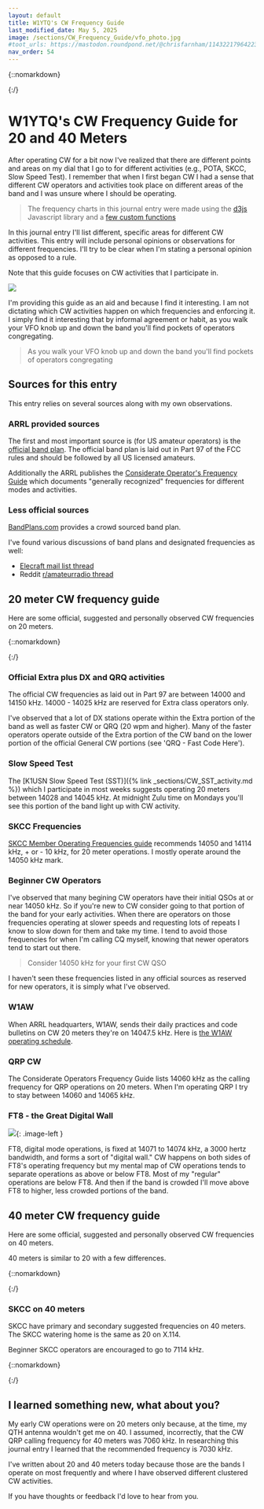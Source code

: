 ```yaml
---
layout: default
title: W1YTQ's CW Frequency Guide
last_modified_date: May 5, 2025
image: /sections/CW_Frequency_Guide/vfo_photo.jpg
#toot_urls: https://mastodon.roundpond.net/@chrisfarnham/114322179642234707
nav_order: 54
---
```


{::nomarkdown}
<script type="module" src="https://d3js.org/d3.v7.min.js"></script>
{:/}

# W1YTQ's CW Frequency Guide for 20 and 40 Meters

After operating CW for a bit now I've realized that there are different points and areas on my dial
that I go to for different activities (e.g., POTA, SKCC, Slow Speed Test). I remember that when
I first began CW I had a sense that different CW operators and activities took place on different
areas of the band and I was unsure where I should be operating.

> The frequency charts in this journal entry were made using the [d3js](https://d3js.org/) Javascript library and
> a [few custom functions](https://gist.github.com/chrisfarnham/5f396b506efaf64118516b286929a41d)

In this journal entry I'll list different, specific areas for different CW activities. This entry
will include personal opinions or observations for different frequencies. I'll try to be clear when I'm
stating a personal opinion as opposed to a rule.

Note that this guide focuses on CW activities that I participate in.


![](vfo_photo.jpg)

I'm providing this guide as an aid and because I find it interesting. I am not dictating
which CW activities happen on which frequencies and enforcing it. I simply find it interesting
that by informal agreement or habit, as you walk your VFO knob up and down the band you'll find
pockets of operators congregating.

>  As you walk your VFO knob up and down the band you'll find pockets of operators congregating

## Sources for this entry

This entry relies on several sources along with my own observations.

### ARRL provided sources

The first and most important source is (for US amateur operators) is the [official band
plan](https://www.arrl.org/files/file/Regulatory/Band%20Chart/Hambands4_Color_17x11.pdf).
The official band plan is laid out in Part 97 of the FCC rules and
should be followed by all US licensed amateurs.

Additionally the ARRL publishes the [Considerate Operator's Frequency Guide](https://www.arrl.org/files/file/conop.pdf)
which documents "generally recognized" frequencies for different modes and activities.

### Less official sources

[BandPlans.com](https://www.bandplans.com/index.php?band=20) provides a crowd sourced band plan.

I've found various discussions of band plans and designated frequencies as well:

 - [Elecraft mail list thread](https://elecraft-kx.groups.io/g/main/topic/112101840)
 - Reddit [r/amateurradio thread](https://www.reddit.com/r/amateurradio/comments/1dxwci1/unofficial_band_plan_chart_or_graphic/)


## 20 meter CW frequency guide

Here are some official, suggested and personally observed CW frequencies on 20 meters.

{::nomarkdown}
<div id="chart1" class="chart"></div>
<script type="module">
    import { createChart, addPoint, addBar } from '/assets/js/frequency-chart-library.js';
    document.addEventListener("DOMContentLoaded", () => {
        function renderChart() {
            document.getElementById("chart1").innerHTML = "";

            const chart = createChart("chart1", [14000, 14150]);

            addBar(chart, 14060, 14065, "QRP Operations", 40);
            addPoint(chart, 14050, "Beginner QSOs", 10);
            addBar(chart, 14045, 14055, "Slower or Beginner CW", 95);
            addBar(chart, 14040, 14060, "SKCC", -80);
            addBar(chart, 14104, 14124, "SKCC Watering Hole", 15);
            addBar(chart, 14101, 14111, "Refuge During Contest Weekends", -35);
            addPoint(chart, 14047.5, "W1AW", 60);
            addBar(chart, 14071, 14074, "FT8 (No CW here)", -20);
            addBar(chart, 14028, 14045, "K1USN Weekly Slow Speed Test", -50);
            addBar(chart, 14000, 14030, "QRQ - Fast Code Here", 30);
            addBar(chart, 14000, 14020, "A lot of DX Stations", -20);
            addBar(chart, 14000, 14025, "Extra Class (US Amateurs)", -85);
        }

        renderChart();

        window.addEventListener("resize", renderChart);
    });
</script>
{:/}

### Official Extra plus DX and QRQ activities

The official CW frequencies as laid out in Part 97 are between 14000 and 14150 kHz. 14000 - 14025 kHz are
reserved for Extra class operators only.

I've observed that a lot of DX stations operate within the Extra portion of the band as well as faster CW or
QRQ (20 wpm and higher). Many of the faster operators operate outside of the Extra portion of the CW band
on the lower portion of the official General CW portions (see 'QRQ - Fast Code Here').

### Slow Speed Test

The [K1USN Slow Speed Test (SST)]({% link _sections/CW_SST_activity.md %}) which I participate in
most weeks suggests operating 20 meters
between 14028 and 14045 kHz. At midnight Zulu time on Mondays you'll see this portion of the
band light up with CW activity.

### SKCC Frequencies

[SKCC Member Operating Frequencies guide](https://www.skccgroup.com/membership_data/opfreq.php) recommends 14050 and
14114 kHz, + or - 10 kHz, for 20 meter operations. I mostly operate around the 14050 kHz mark.

### Beginner CW Operators

I've observed that many begining CW operators have their initial QSOs at or near 14050 kHz. So if you're new to CW
consider going to that portion of the band for your early activities. When there are operators on those frequencies
operating at slower speeds and requesting lots of repeats I know to slow down for them and take my time. I tend
to avoid those frequencies for when I'm calling CQ myself, knowing that newer operators tend to start out there.

> Consider 14050 kHz for your first CW QSO

I haven't seen these frequencies listed in any official sources as reserved for new operators, it is simply
what I've observed.

### W1AW

When ARRL headquarters, W1AW, sends their daily practices and code bulletins on CW 20 meters they're on 14047.5 kHz. Here is
[the W1AW operating schedule](https://www.arrl.org/w1aw-operating-schedule).

### QRP CW

The Considerate Operators Frequency Guide lists 14060 kHz as the calling frequency for QRP operations on 20 meters.
When I'm operating QRP I try to stay between 14060 and 14065 kHz.

### FT8 - the Great Digital Wall

![](PXL_20250505_192255819.jpg){: .image-left }

FT8, digital mode operations, is fixed at 14071 to 14074 kHz, a 3000 hertz bandwidth, and forms a sort of "digital wall."
CW happens on both sides of FT8's operating frequency but my mental map of CW operations tends to
separate operations as above
or below FT8. Most of my "regular" operations are below FT8. And then if the band is crowded I'll move above FT8 to
higher, less crowded portions of the band.

## 40 meter CW frequency guide

Here are some official, suggested and personally observed CW frequencies on 40 meters.

40 meters is similar to 20 with a few differences.

{::nomarkdown}
<div id="chart2" class="chart"></div>
<script type="module">
    import { createChart, addPoint, addBar } from '/assets/js/frequency-chart-library.js';
    document.addEventListener("DOMContentLoaded", () => {
        function renderChart() {
            document.getElementById("chart2").innerHTML = "";

            const chart = createChart("chart2", [7000, 7150]);

            addBar(chart, 7030, 7035, "QRP Operations", 60);
            addPoint(chart, 7050, "Beginner QSOs", 10);
            addBar(chart, 7045, 7055, "Slower or Beginner CW", 95);
            addBar(chart, 7101, 7111, "Refuge During Contest Weekends", -35);
            addPoint(chart, 7047.5, "W1AW", 40);
            addBar(chart, 7071, 7074, "FT8 (No CW here)", -20);
            addBar(chart, 7028, 7045, "K1USN Weekly Slow Speed Test", -50);
            addBar(chart, 7000, 7030, "QRQ - Fast Code Here", 30);
            addBar(chart, 7000, 7020, "A lot of DX Stations", -20);
            addBar(chart, 7000, 7025, "Extra Class (US Amateurs)", -85);
        }

        renderChart();

        window.addEventListener("resize", renderChart);
    });
</script>
{:/}


### SKCC on 40 meters

SKCC have primary and secondary suggested frequencies on 40 meters. The SKCC watering home is the same as 20 on X.114.

Beginner SKCC operators are encouraged to go to 7114 kHz.

{::nomarkdown}
<div id="chart3" class="chart"></div>
<script type="module">
    import { createChart, addPoint, addBar } from '/assets/js/frequency-chart-library.js';
    document.addEventListener("DOMContentLoaded", () => {
        function renderChart() {
            document.getElementById("chart3").innerHTML = "";

            const chart = createChart("chart3", [7020, 7160]);
            addBar(chart, 7028, 7048, "SKCC secondary", -25);
            addBar(chart, 7045, 7065, "SKCC primary", 15);
            addBar(chart, 7104, 7124, "SKCC Watering Hole", 15);
            addBar(chart, 7071, 7074, "FT8 (No CW here)", -20);
            addPoint(chart, 7114, "SKCC beginning operators", -25);
        }
        renderChart();

        window.addEventListener("resize", renderChart);
    });
</script>
{:/}

## I learned something new, what about you?

My early CW operations were on 20 meters only because, at the time, my QTH
antenna wouldn't get me on 40. I assumed, incorrectly, that the CW QRP calling frequency for 40 meters was
7060 kHz. In researching this journal entry I learned that the recommended frequency is 7030 kHz.

I've written about 20 and 40 meters today because those are the bands I operate on most frequently and where I have observed
different clustered CW activities.

If you have thoughts or feedback I'd love to hear from you.
